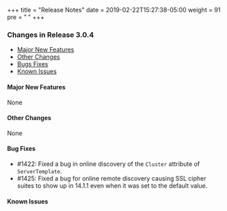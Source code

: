 +++
title = "Release Notes"
date = 2019-02-22T15:27:38-05:00
weight = 91
pre = "<b> </b>"
+++


### Changes in Release 3.0.4
- [Major New Features](#major-new-features)
- [Other Changes](#other-changes)
- [Bugs Fixes](#bug-fixes)
- [Known Issues](#known-issues)


#### Major New Features
None

#### Other Changes
None

#### Bug Fixes
- #1422: Fixed a bug in online discovery of the `Cluster` attribute of `ServerTemplate`.
- #1425: Fixed a bug for online remote discovery causing SSL cipher suites to show up in 14.1.1 even when it was set to the default value.

#### Known Issues
